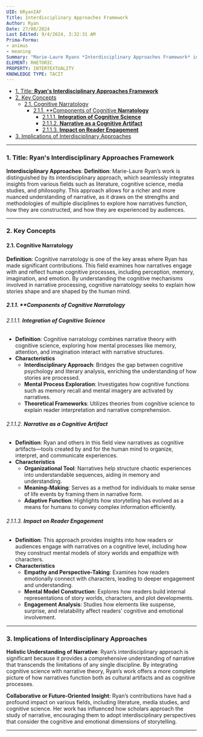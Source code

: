 ```yaml
---
UID: 6RyanIAF
Title: Interdisciplinary Approaches Framework
Author: Ryan
Date: 27/08/2024
Last Edited: 9/4/2024, 3:32:31 AM
Prima-Forma:
- animus
- meaning
Summary: "Marie-Laure Ryans *Interdisciplinary Approaches Framework* integrates  insights from literature, cognitive science, media studies, and philosophy to  provide a nuanced understanding of narrative. Her work, particularly in cognitive  narratology, explores how narratives engage human cognitive processes, enriching  narrative theory by blending diverse disciplinary perspectives."
ELEMENT: RHETORIC
PROPERTY: INTERTEXTUALITY
KNOWLEDGE TYPE: TACIT
---
```

- [1. Title: **Ryan's Interdisciplinary Approaches Framework**](#1-title-ryans-interdisciplinary-approaches-framework)
- [2. Key Concepts](#2-key-concepts)
  - [2.1. Cognitive Narratology](#21-cognitive-narratology)
    - [2.1.1. \*\*Components of Cognitive **Narratology**](#211-components-of-cognitive-narratology)
      - [2.1.1.1. **Integration of Cognitive Science**](#2111-integration-of-cognitive-science)
      - [2.1.1.2. **Narrative as a Cognitive Artifact**](#2112-narrative-as-a-cognitive-artifact)
      - [2.1.1.3. **Impact on Reader Engagement**](#2113-impact-on-reader-engagement)
- [3. Implications of Interdisciplinary Approaches](#3-implications-of-interdisciplinary-approaches)

---

### 1. Title: **Ryan's Interdisciplinary Approaches Framework**

**Interdisciplinary Approaches**:
   **Definition**: Marie-Laure Ryan’s work is distinguished by its interdisciplinary approach, which seamlessly integrates insights from various fields such as literature, cognitive science, media studies, and philosophy. This approach allows for a richer and more nuanced understanding of narrative, as it draws on the strengths and methodologies of multiple disciplines to explore how narratives function, how they are constructed, and how they are experienced by audiences.

---

### 2. Key Concepts

#### 2.1. Cognitive Narratology

**Definition**:
   Cognitive narratology is one of the key areas where Ryan has made significant contributions. This field examines how narratives engage with and reflect human cognitive processes, including perception, memory, imagination, and emotion. By understanding the cognitive mechanisms involved in narrative processing, cognitive narratology seeks to explain how stories shape and are shaped by the human mind.

##### 2.1.1. **Components of Cognitive **Narratology**
###### 2.1.1.1. **Integration of Cognitive Science**
  - **Definition**: Cognitive narratology combines narrative theory with cognitive science, exploring how mental processes like memory, attention, and imagination interact with narrative structures.
  - **Characteristics**
    - **Interdisciplinary Approach**: Bridges the gap between cognitive psychology and literary analysis, enriching the understanding of how stories are processed.
    - **Mental Process Exploration**: Investigates how cognitive functions such as memory recall and mental imagery are activated by narratives.
    - **Theoretical Frameworks**: Utilizes theories from cognitive science to explain reader interpretation and narrative comprehension.

###### 2.1.1.2. **Narrative as a Cognitive Artifact**
  - **Definition**: Ryan and others in this field view narratives as cognitive artifacts—tools created by and for the human mind to organize, interpret, and communicate experiences.
  - **Characteristics**
    - **Organizational Tool**: Narratives help structure chaotic experiences into understandable sequences, aiding in memory and understanding.
    - **Meaning-Making**: Serves as a method for individuals to make sense of life events by framing them in narrative form.
    - **Adaptive Function**: Highlights how storytelling has evolved as a means for humans to convey complex information efficiently.

###### 2.1.1.3. **Impact on Reader Engagement**
  - **Definition**: This approach provides insights into how readers or audiences engage with narratives on a cognitive level, including how they construct mental models of story worlds and empathize with characters.
  - **Characteristics**
    - **Empathy and Perspective-Taking**: Examines how readers emotionally connect with characters, leading to deeper engagement and understanding.
    - **Mental Model Construction**: Explores how readers build internal representations of story worlds, characters, and plot developments.
    - **Engagement Analysis**: Studies how elements like suspense, surprise, and relatability affect readers’ cognitive and emotional involvement.





---

### 3. Implications of Interdisciplinary Approaches

**Holistic Understanding of Narrative**:
   Ryan’s interdisciplinary approach is significant because it provides a comprehensive understanding of narrative that transcends the limitations of any single discipline. By integrating cognitive science with narrative theory, Ryan’s work offers a more complete picture of how narratives function both as cultural artifacts and as cognitive processes.

**Collaborative or Future-Oriented Insight**:
   Ryan’s contributions have had a profound impact on various fields, including literature, media studies, and cognitive science. Her work has influenced how scholars approach the study of narrative, encouraging them to adopt interdisciplinary perspectives that consider the cognitive and emotional dimensions of storytelling.

---
